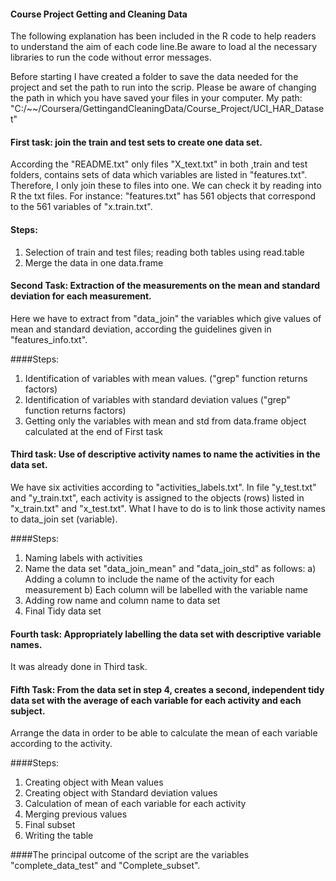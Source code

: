 #### Course Project Getting and Cleaning Data

The following explanation has been included in the R code to help readers to understand the aim
of each code line.Be aware to load al the necessary libraries to run the code without error messages. 

Before starting I have created a folder to save the data needed for the project
and set the path to run into the scrip. Please be aware of changing the path in which 
you have saved your files in your computer.
My path: "C:/~~/Coursera/GettingandCleaningData/Course_Project/UCI_HAR_Dataset"

#### First task: join the train and test sets to create one data set.
According the "README.txt" only files "X_text.txt" in both ,train and test folders, 
contains sets of data which variables are listed in "features.txt". Therefore, 
I only join these to files into one. We can check it by reading into R the
txt files. For instance: "features.txt" has 561 objects that correspond to 
the 561 variables of "x.train.txt".

#### Steps: 
1. Selection of train and test files; reading both tables using read.table
2. Merge the data in one data.frame

#### Second Task: Extraction of the measurements on the mean and standard deviation for each measurement. 
Here we have to extract from "data_join" the variables which give values of mean and standard deviation, according the guidelines given in "features_info.txt".

####Steps:
1. Identification of variables with mean values. ("grep" function returns factors)
2. Identification of variables with standard deviation values ("grep" function returns factors)
3. Getting only the variables with mean and std from data.frame object calculated at the end of First task 

#### Third task: Use of descriptive activity names to name the activities in the data set.
We have six activities according to "activities_labels.txt". In file "y_test.txt" and 
"y_train.txt", each activity is assigned to the objects (rows) listed in "x_train.txt" 
and "x_test.txt". What I have to do is to link those activity names to data_join set (variable).

####Steps:
1. Naming labels with activities
2. Name the data set "data_join_mean" and "data_join_std" as follows: 
a) Adding a column to include the name of the activity for each measurement
b) Each column will be labelled with the variable name
3. Adding row name and column name to data set
4. Final Tidy data set

#### Fourth task: Appropriately labelling the data set with descriptive variable names. 
It was already done in Third task.

#### Fifth Task: From the data set in step 4, creates a second, independent tidy data set with the average of each variable for each activity and each subject.
Arrange the data in order to be able to calculate the mean of each variable according to the activity.

####Steps:
1. Creating object with Mean values
2. Creating object with Standard deviation values
3. Calculation of mean of each variable for each activity
4. Merging previous values
5. Final subset
6. Writing the table

####The principal outcome of the script are the variables "complete_data_test" and "Complete_subset". 
